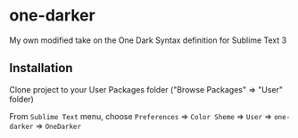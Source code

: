 # one-darker
My own modified take on the One Dark Syntax definition for Sublime Text 3

## Installation
Clone project to your User Packages folder ("Browse Packages" => "User" folder)

From `Sublime Text` menu, choose `Preferences` => `Color Sheme` => `User` => `one-darker` => `OneDarker`
